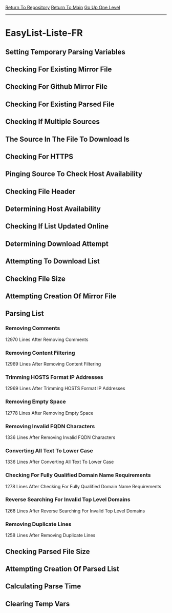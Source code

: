 [Return To Repository](https://github.com/deathbybandaid/piholeparser/)
[Return To Main](https://github.com/deathbybandaid/piholeparser/blob/master/RecentRunLogs/Mainlog.md)
[Go Up One Level](https://github.com/deathbybandaid/piholeparser/blob/master/RecentRunLogs/TopLevelScripts/30-Processing-Blacklists.md)
____________________________________
# EasyList-Liste-FR
## Setting Temporary Parsing Variables
## Checking For Existing Mirror File
## Checking For Github Mirror File
## Checking For Existing Parsed File
## Checking If Multiple Sources
## The Source In The File To Download Is
## Checking For HTTPS
## Pinging Source To Check Host Availability
## Checking File Header
## Determining Host Availability
## Checking If List Updated Online
## Determining Download Attempt
## Attempting To Download List
## Checking File Size
## Attempting Creation Of Mirror File
## Parsing List
### Removing Comments
12970 Lines After Removing Comments
### Removing Content Filtering
12969 Lines After Removing Content Filtering
### Trimming HOSTS Format IP Addresses
12969 Lines After Trimming HOSTS Format IP Addresses
### Removing Empty Space
12778 Lines After Removing Empty Space
### Removing Invalid FQDN Characters
1336 Lines After Removing Invalid FQDN Characters
### Converting All Text To Lower Case
1336 Lines After Converting All Text To Lower Case
### Checking For Fully Qualified Domain Name Requirements
1278 Lines After Checking For Fully Qualified Domain Name Requirements
### Reverse Searching For Invalid Top Level Domains
1268 Lines After Reverse Searching For Invalid Top Level Domains
### Removing Duplicate Lines
1258 Lines After Removing Duplicate Lines
## Checking Parsed File Size
## Attempting Creation Of Parsed List
## Calculating Parse Time
## Clearing Temp Vars
